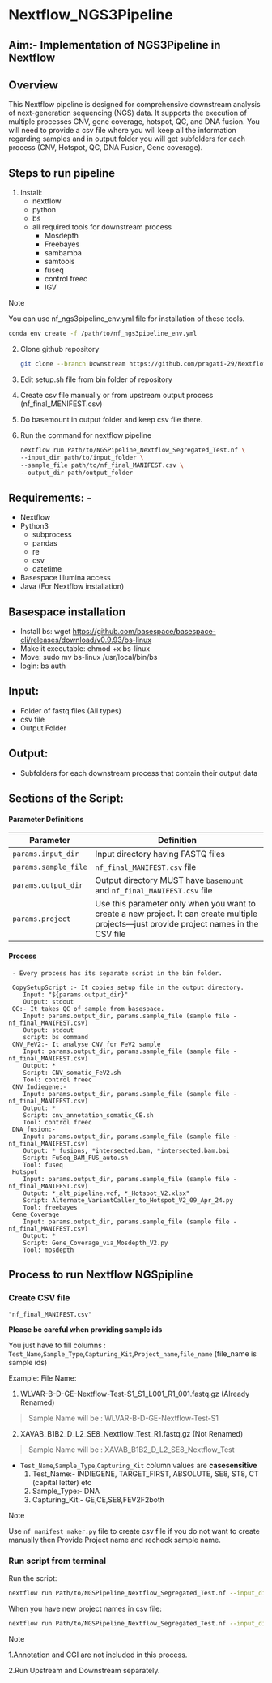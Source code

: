 # Nextflow_NGS3Pipeline 
## Aim:- Implementation of NGS3Pipeline in Nextflow 
## Overview 
This Nextflow pipeline is designed for comprehensive downstream analysis of next-generation sequencing (NGS) data. It supports the execution of multiple processes CNV, gene coverage, hotspot, QC, and DNA fusion. You will need to provide a csv file where you will keep all the information regarding samples and in output folder you will get subfolders for each process (CNV, Hotspot, QC, DNA Fusion, Gene coverage).
## Steps to run pipeline
  1. Install:
      * nextflow
      * python
      * bs
      * all required tools for downstream process
          * Mosdepth
          * Freebayes
          * sambamba
          * samtools
          * fuseq
          * control freec
          * IGV

  > [!NOTE]
  > You can use nf_ngs3pipeline_env.yml file for installation of these tools.
  >
  > ```bash
  > conda env create -f /path/to/nf_ngs3pipeline_env.yml
  > ```

  2. Clone github repository
     ```bash
     git clone --branch Downstream https://github.com/pragati-29/Nextflow_NGS3Pipeline.git
     ```
  4. Edit setup.sh file from bin folder of repository
  5. Create csv file manually or from upstream output process (nf_final_MENIFEST.csv)
  6. Do basemount in output folder and keep csv file there.
  7. Run the command for nextflow pipeline

      ```bash
     nextflow run Path/to/NGSPipeline_Nextflow_Segregated_Test.nf \
      --input_dir path/to/input_folder \
      --sample_file path/to/nf_final_MANIFEST.csv \
      --output_dir path/output_folder
      ```

## Requirements: -
  * Nextflow
  * Python3
    * subprocess
    * pandas
    * re
    * csv
    * datetime 
  * Basespace Illumina access
  * Java (For Nextflow installation)
## Basespace installation
  * Install bs: 
      wget https://github.com/basespace/basespace-cli/releases/download/v0.9.93/bs-linux
  * Make it executable: 
      chmod +x bs-linux
  * Move: 
      sudo mv bs-linux /usr/local/bin/bs
  * login: 
      bs auth
## Input:
  * Folder of fastq files (All types)
  * csv file 
  * Output Folder
## Output:
  * Subfolders for each downstream process that contain their output data
## Sections of the Script:
#### Parameter Definitions

| Parameter           | Definition                                                                                  |
|---------------------|----------------------------------------------------------------------------------------------|
| `params.input_dir`  | Input directory having FASTQ files                                                           |
| `params.sample_file`| `nf_final_MANIFEST.csv` file                                                                 |
| `params.output_dir` | Output directory MUST have `basemount` and `nf_final_MANIFEST.csv` file                      |
| `params.project`    | Use this parameter only when you want to create a new project. It can create multiple projects—just provide project names in the CSV file |

#### Process

     - Every process has its separate script in the bin folder.

     CopySetupScript :- It copies setup file in the output directory.
        Input: "${params.output_dir}" 
        Output: stdout 
     QC:- It takes QC of sample from basespace.   
        Input: params.output_dir, params.sample_file (sample file - nf_final_MANIFEST.csv) 
        Output: stdout 
        script: bs command
     CNV_FeV2:- It analyse CNV for FeV2 sample
        Input: params.output_dir, params.sample_file (sample file - nf_final_MANIFEST.csv)
        Output: *
        Script: CNV_somatic_FeV2.sh
        Tool: control freec 
     CNV_Indiegene:- 
        Input: params.output_dir, params.sample_file (sample file - nf_final_MANIFEST.csv)
        Output: *
        Script: cnv_annotation_somatic_CE.sh
        Tool: control freec
     DNA_fusion:-
        Input: params.output_dir, params.sample_file (sample file - nf_final_MANIFEST.csv)
        Output: *_fusions, *intersected.bam, *intersected.bam.bai
        Script: FuSeq_BAM_FUS_auto.sh
        Tool: fuseq
     Hotspot
        Input: params.output_dir, params.sample_file (sample file - nf_final_MANIFEST.csv)
        Output: *_alt_pipeline.vcf, *_Hotspot_V2.xlsx"
        Script: Alternate_VariantCaller_to_Hotspot_V2_09_Apr_24.py
        Tool: freebayes
     Gene_Coverage
        Input: params.output_dir, params.sample_file (sample file - nf_final_MANIFEST.csv)
        Output: *
        Script: Gene_Coverage_via_Mosdepth_V2.py
        Tool: mosdepth

## Process to run Nextflow NGSpipline

### Create CSV file

``"nf_final_MANIFEST.csv"``

**Please be careful when providing sample ids**

You just have to fill columns : ``Test_Name``,``Sample_Type``,``Capturing_Kit``,``Project_name``,``file_name`` (file_name is sample ids)

Example:
File Name: 
1. WLVAR-B-D-GE-Nextflow-Test-S1_S1_L001_R1_001.fastq.gz (Already Renamed)
>  Sample Name will be : WLVAR-B-D-GE-Nextflow-Test-S1
              
2. XAVAB_B1B2_D_L2_SE8_Nextflow_Test_R1.fastq.gz (Not Renamed)
>  Sample Name will be : XAVAB_B1B2_D_L2_SE8_Nextflow_Test

- ``Test_Name``,``Sample_Type``,``Capturing_Kit`` column values are **casesensitive**
  1. Test_Name:- INDIEGENE, TARGET_FIRST, ABSOLUTE, SE8, ST8, CT (capital letter) etc
  2. Sample_Type:- DNA
  3. Capturing_Kit:- GE,CE,SE8,FEV2F2both

> [!NOTE] 
> Use ``nf_manifest_maker.py`` file to create csv file if you do not want to create manually then Provide Project name and recheck sample name.

### Run script from terminal

Run the script:

```bash
nextflow run Path/to/NGSPipeline_Nextflow_Segregated_Test.nf --input_dir path/to/input_folder --sample_file path/to/nf_final_MANIFEST.csv --output_dir path/output_folder
```

When you have new project names in csv file:

```bash
nextflow run Path/to/NGSPipeline_Nextflow_Segregated_Test.nf --input_dir path/to/input_folder --sample_file path/to/nf_final_MANIFEST.csv --output_dir path/output_folder --project new
```

  > [!NOTE]
  > 1.Annotation and CGI are not included in this process.
  >
  > 2.Run Upstream and Downstream separately.
